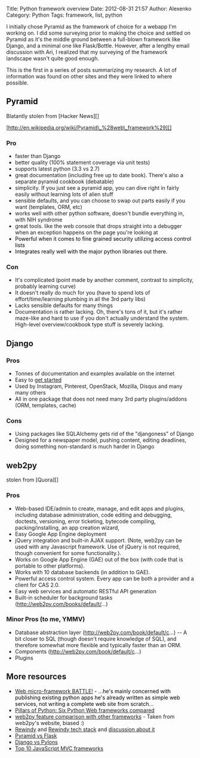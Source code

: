 Title: Python framework overview
Date: 2012-08-31 21:57
Author: Alexenko
Category: Python
Tags: framework, list, python

I initially chose Pyramid as the framework of choice for a webapp I'm
working on. I did some surveying prior to making the choice and settled
on Pyramid as it's the middle ground between a full-blown framework like
Django, and a minimal one like Flask/Bottle. However, after a lengthy
email discussion with Ari, I realized that my surveying of the framework
landscape wasn't quite good enough.

This is the first in a series of posts summarizing my research. A lot of
information was found on other sites and they were linked to where
possible.

<!--more-->

<span style="color: #000000;"><span class="mceWPmore" title="More...">Pyramid</span></span>
-------------------------------------------------------------------------------------------

</p>
Blatantly stolen from [Hacker News][]

[http://en.wikipedia.org/wiki/Pyramid\_%28web\_framework%29][]

### Pro

</p>

-   faster than Django
-   better quality (100% statement coverage via unit tests)
-   supports latest python (3.3 vs 2.7)
-   great documentation (including free up to date book). There's also a
    separate pyramid cookbook (debatable)
-   simplicity. If you just see a pyramid app, you can dive right in
    fairly easily without learning lots of alien stuff
-   sensible defaults, and you can choose to swap out parts easily if
    you want (templates, ORM, etc)
-   works well with other python software, doesn't bundle everything in,
    with NIH syndrome
-   great tools. like the web console that drops straight into a
    debugger when an exception happens on the page you're looking at
-   <span style="color: #000000;"> Powerful when it comes to fine
    grained security utilizing access control lists</span>
-   <span style="color: #000000;">Integrates really well with the major
    python libraries out there.</span>

</p>

### Con

</p>

-   It's complicated (point made by another comment, contrast to
    simplicity, probably learning curve)
-   It doesn't really do much for you (have to spend lots of
    effort/time/learning plumbing in all the 3rd party libs)
-   Lacks sensible defaults for many things
-   Documentation is rather lacking. Oh, there's tons of it, but it's
    rather maze-like and hard to use if you don't actually understand
    the system. High-level overview/cookbook type stuff is severely
    lacking.

</p>

Django
------

</p>

### Pros

</p>

-   Tonnes of documentation and examples available on the internet
-   Easy to [get started][]
-   Used by Instagram, Pinterest, OpenStack, Mozilla, Disqus and many
    many others
-   All in one package that does not need many 3rd party plugins/addons
    (ORM, templates, cache)

</p>

### Cons

</p>

-   Using packages like SQLAlchemy gets rid of the "djangoness" of
    Django
-   Designed for a newspaper model, pushing content, editing deadlines,
    doing something non-standard is much harder in Django

</p>

web2py
------

</p>
stolen from [Quora][]

### Pros

</p>

-   Web-based IDE/admin to create, manage, and edit apps and plugins,
    including database administration, code editing and debugging,
    doctests, versioning, error ticketing, bytecode compiling,
    packing/installing, an app creation wizard,
-   Easy Google App Engine deployment
-   jQuery integration and built-in AJAX support. (Note, web2py can be
    used with any Javascript framework. Use of jQuery is not required,
    though convenient for some functionality.).
-   Works on Google App Engine (GAE) out of the box (with code that is
    portable to other platforms).
-   Works with 10 database backends (in addition to GAE).
-   Powerful access control system. Every app can be both a provider and
    a client for CAS 2.0.
-   Easy web services and automatic RESTful API generation
-   Built-in scheduler for background tasks
    (http://web2py.com/books/default/...)

</p>

### Minor Pros (to me, YMMV)

</p>

-   Database abstraction layer (http://web2py.com/book/default/c...) --
    A bit closer to SQL (though doesn't require knowledge of SQL), and
    therefore somewhat more flexible and typically faster than an ORM.
-   Components (http://web2py.com/book/default/c...)
-   Plugins

</p>

More resources
--------------

</p>

-   [Web micro-framework BATTLE!][] -
    ...<span style="color: #000000;">he's mainly concerned with
    publishing existing python apps he's already written as simple web
    services, not writing a complete web site from scratch</span>...
-   [Pillars of Python: Six Python Web frameworks compared][]
-   [web2py feature comparison with other frameworks][] - Taken from
    web2py's website, biased :)
-   [Rewindy][] and [Rewindy tech stack][] and [discussion about it][]
-   [Pyramid vs Flask][]
-   [Django vs Pylons][]
-   [Top 10 JavaScript MVC frameworks][]

</p>

  [Hacker News]: http://hackerne.ws/item?id=3765610
  [http://en.wikipedia.org/wiki/Pyramid\_%28web\_framework%29]: http://en.wikipedia.org/wiki/Pyramid_%28web_framework%29
  [get started]: http://tech.yipit.com/2012/08/21/how-i-taught-myself-to-code-in-8-weeks/
  [Quora]: http://www.quora.com/What-are-the-advantages-of-web2py-over-Django/answer/Anthony-Bastardi
  [Web micro-framework BATTLE!]: http://www.slideshare.net/r1chardj0n3s/web-microframework-battle
  [Pillars of Python: Six Python Web frameworks compared]: http://www.infoworld.com/d/application-development/pillars-python-six-python-web-frameworks-compared-169442?page=0,0
  [web2py feature comparison with other frameworks]: http://www.web2py.com/examples/static/web2py_vs_others.pdf
  [Rewindy]: http://www.rewindy.com/
  [Rewindy tech stack]: http://www.mikkolehtinen.com/blog/2012/05/25/rewindy-tech-stack/
  [discussion about it]: http://news.ycombinator.com/item?id=4024923
  [Pyramid vs Flask]: http://news.ycombinator.com/item?id=4026913
  [Django vs Pylons]: http://stackoverflow.com/questions/48681/pros-cons-of-django-vs-pylons
  [Top 10 JavaScript MVC frameworks]: http://codebrief.com/2012/01/the-top-10-javascript-mvc-frameworks-reviewed/
